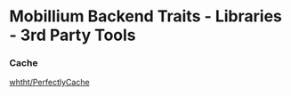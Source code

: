 # Mobillium Backend Traits - Libraries - 3rd Party Tools


### Cache
[whtht/PerfectlyCache](https://whtht.github.io/perfectly-cache/)
